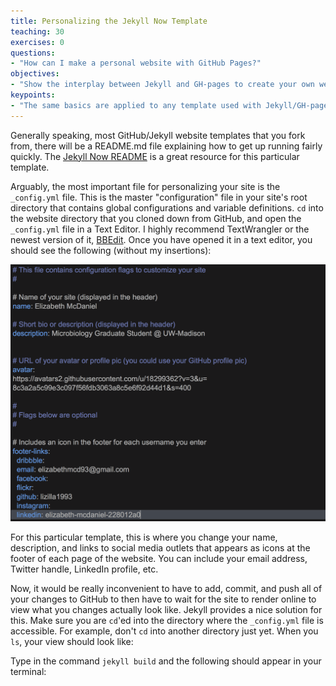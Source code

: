 ```yaml
---
title: Personalizing the Jekyll Now Template
teaching: 30
exercises: 0
questions:
- "How can I make a personal website with GitHub Pages?"
objectives:
- "Show the interplay between Jekyll and GH-pages to create your own website."
keypoints:
- "The same basics are applied to any template used with Jekyll/GH-pages."
---
```


Generally speaking, most GitHub/Jekyll website templates that you fork from, there will be a README.md file explaining how to get up running fairly quickly. The [Jekyll Now README](https://github.com/barryclark/jekyll-now/blob/master/README.md) is a great resource for this particular template. 

Arguably, the most important file for personalizing your site is the `_config.yml` file. This is the master "configuration" file in your site's root directory that contains global configurations and variable definitions. `cd` into the website directory that you cloned down from GitHub, and open the `_config.yml` file in a Text Editor. I highly recommend TextWrangler or the newest version of it, [BBEdit](https://www.barebones.com/products/bbedit/). Once you have opened it in a text editor, you should see the following (without my insertions): 

![](../fig/configshot.png)

For this particular template, this is where you change your name, description, and links to social media outlets that appears as icons at the footer of each page of the website. You can include your email address, Twitter handle, LinkedIn profile, etc. 

Now, it would be really inconvenient to have to add, commit, and push all of your changes to GitHub to then have to wait for the site to render online to view what you changes actually look like. Jekyll provides a nice solution for this. Make sure you are `cd`'ed into the directory where the `_config.yml` file is accessible. For example, don't `cd` into another directory just yet. When you `ls`, your view should look like:

Type in the command `jekyll build` and the following should appear in your terminal:  


